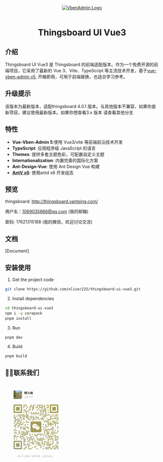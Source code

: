 <div align="center">
  <a href="https://github.com/oliver225/thingsboard-ui-vue3">
    <img alt="VbenAdmin Logo" width="215" src="https://unpkg.com/@vbenjs/static-source@0.1.7/source/logo-v1.webp">
  </a>
  <br>
  <br>


  <h1>Thingsboard UI Vue3</h1>
</div>




## 介绍

Thingsboard UI Vue3 是 Thingsboard 的前端适配版本。作为一个免费开源的前端项目，它采用了最新的 Vue 3、Vite、TypeScript 等主流技术开发，基于[vue-vben-admin v5](https://github.com/vbenjs/vue-vben-admin), 开箱即用，可用于前端替换，也适合学习参考。



## 升级提示

该版本为最新版本，适配thingsboard 4.0.1 版本。与其他版本不兼容，如果你是新项目，建议使用最新版本。如果你想查看3.x 版本  请查看其他分支


## 特性

- **Vue-Vben-Admin 5**:使用 Vue3/vite 等前端前沿技术开发
- **TypeScript**: 应用程序级 JavaScript 的语言
- **Themes**: 提供多套主题色彩，可配置自定义主题
- **Internationalization**: 内置完善的国际化方案
- **Ant-Design-Vue**: 使用 Ant Design Vue 构建
- [**AntV x6**](https://x6.antv.antgroup.com/): 使用antd x6 开发组态

## 预览

thingsboard: http://thingsboard.yantsing.com/

用户名：1069035666@qq.com (我的邮箱)

密码: 17621315188 (我的微信，欢迎讨论交流)





## 文档

[Document]

## 安装使用

1. Get the project code

```bash
git clone https://github.com/oliver225/thingsboard-ui-vue3.git
```

2. Install dependencies

```bash
cd thingsboard-ui-vue3
npm i -g corepack
pnpm install
```

3. Run

```bash
pnpm dev
```

4. Build

```bash
pnpm build
```

## 🙋‍♂️联系我们

<left class ='img'>
<img title="扫码沟通" src="./images/weixin.jpg" width=40%" />
</left>


